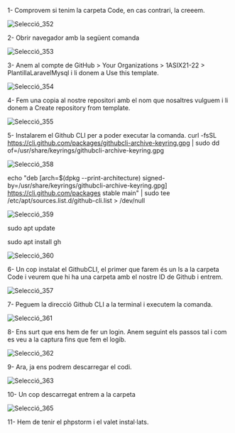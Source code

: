 1- Comprovem si tenim la carpeta Code, en cas contrari, la creeem.

![Selecció_352](https://user-images.githubusercontent.com/91245889/144205559-a90a2656-ab17-42a7-9fc4-fdff48ad49ad.png)

2- Obrir navegador amb la següent comanda

![Selecció_353](https://user-images.githubusercontent.com/91245889/144205919-0796456c-0b8e-4871-857b-b75fb9bc9d1e.png)

3- Anem al compte de GitHub > Your Organizations > 1ASIX21-22 > PlantillaLaravelMysql i li donem a Use this template.

![Selecció_354](https://user-images.githubusercontent.com/91245889/144207780-6e57b4ab-9366-46ef-ae68-d588079fb2fe.png)

4- Fem una copia al nostre repositori amb el nom que nosaltres vulguem i li donem a Create repository from template.

![Selecció_355](https://user-images.githubusercontent.com/91245889/144208107-8e1b0775-1886-4c88-aa40-ebf0ff50e66f.png)

5- Instalarem el Github CLI per a poder executar la comanda.
curl -fsSL https://cli.github.com/packages/githubcli-archive-keyring.gpg | sudo dd of=/usr/share/keyrings/githubcli-archive-keyring.gpg

![Selecció_358](https://user-images.githubusercontent.com/91245889/144210560-ba4799c5-fcd2-4673-b4d2-344a1e7d3ef9.png)

echo "deb [arch=$(dpkg --print-architecture) signed-by=/usr/share/keyrings/githubcli-archive-keyring.gpg] https://cli.github.com/packages stable main" | sudo tee /etc/apt/sources.list.d/github-cli.list > /dev/null

![Selecció_359](https://user-images.githubusercontent.com/91245889/144210738-50a68f9a-4331-4a7c-a5d1-c758974b4086.png)

sudo apt update

sudo apt install gh

![Selecció_360](https://user-images.githubusercontent.com/91245889/144210852-f67e158c-fbd0-49f6-914d-6a17e8661488.png)


6- Un cop instalat el GithubCLI, el primer que farem és un ls a la carpeta Code i veurem que hi ha una carpeta amb el nostre ID de Github i entrem.

![Selecció_357](https://user-images.githubusercontent.com/91245889/144208906-812f8d88-cf38-436f-89a8-b6d09c0069b9.png)

7- Peguem la direcció Github CLI a la terminal i executem la comanda. 

![Selecció_361](https://user-images.githubusercontent.com/91245889/144211650-52b6f84b-91ea-45ca-99c3-acaefb26c099.png)

8- Ens surt que ens hem de fer un login. Anem seguint els passos tal i com es veu a la captura fins que fem el logib.

![Selecció_362](https://user-images.githubusercontent.com/91245889/144219189-33c390a3-0595-4ffe-8b96-ba8b0a098441.png)

9- Ara, ja ens podrem descarregar el codi.

![Selecció_363](https://user-images.githubusercontent.com/91245889/144219629-19b1037a-e98a-4353-9bba-d4d181547726.png)

10- Un cop descarregat entrem a la carpeta

![Selecció_365](https://user-images.githubusercontent.com/91245889/144230897-a4502ca6-742b-45e2-9fbb-4834a840f0d0.png)

11- Hem de tenir el phpstorm i el valet instal·lats.











